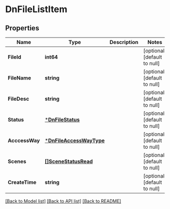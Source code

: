 # DnFileListItem

## Properties
Name | Type | Description | Notes
------------ | ------------- | ------------- | -------------
**FileId** | **int64** |  | [optional] [default to null]
**FileName** | **string** |  | [optional] [default to null]
**FileDesc** | **string** |  | [optional] [default to null]
**Status** | [***DnFileStatus**](DnFileStatus.md) |  | [optional] [default to null]
**AcccessWay** | [***DnFileAccessWayType**](DnFileAccessWayType.md) |  | [optional] [default to null]
**Scenes** | [**[]SceneStatusRead**](scene_status_read.md) |  | [optional] [default to null]
**CreateTime** | **string** |  | [optional] [default to null]

[[Back to Model list]](../README.md#documentation-for-models) [[Back to API list]](../README.md#documentation-for-api-endpoints) [[Back to README]](../README.md)


